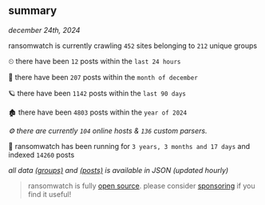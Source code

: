 
## summary
_december 24th, 2024_

ransomwatch is currently crawling `452` sites belonging to `212` unique groups

⏲ there have been `12` posts within the `last 24 hours`

🦈 there have been `207` posts within the `month of december`

🪐 there have been `1142` posts within the `last 90 days`

🏚 there have been `4803` posts within the `year of 2024`

_⚙️ there are currently `104` online hosts & `136` custom parsers._

🦕 ransomwatch has been running for `3 years, 3 months and 17 days` and indexed `14260` posts

_all data  [(groups)](http://ransomwhat.telemetry.ltd/groups) and [(posts)](http://ransomwhat.telemetry.ltd/posts) is available in JSON (updated hourly)_

> ransomwatch is fully [open source](https://github.com/joshhighet/ransomwatch#ransomwatch--). please consider [sponsoring](https://github.com/sponsors/joshhighet) if you find it useful!
